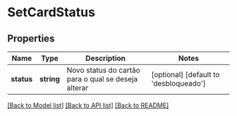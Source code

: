 # SetCardStatus

## Properties
Name | Type | Description | Notes
------------ | ------------- | ------------- | -------------
**status** | **string** | Novo status do cartão para o qual se deseja alterar | [optional] [default to 'desbloqueado']

[[Back to Model list]](../README.md#documentation-for-models) [[Back to API list]](../README.md#documentation-for-api-endpoints) [[Back to README]](../README.md)


